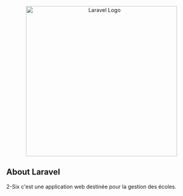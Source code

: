 <p align="center"><a href="https://laravel.com" target="_blank"><img src="img/ds.png" width="400" alt="Laravel Logo"></a></p>



## About Laravel

2-Six c'est une application web destinée pour la gestion des écoles.



